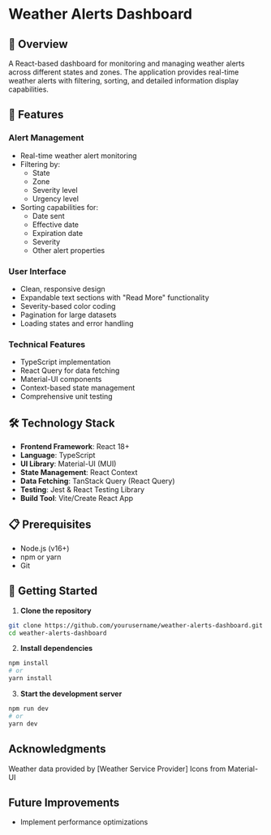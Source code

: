 # Weather Alerts Dashboard

## 🌟 Overview
A React-based dashboard for monitoring and managing weather alerts across different states and zones. The application provides real-time weather alerts with filtering, sorting, and detailed information display capabilities.

## 🚀 Features

### Alert Management
- Real-time weather alert monitoring
- Filtering by:
  - State
  - Zone
  - Severity level
  - Urgency level
- Sorting capabilities for:
  - Date sent
  - Effective date
  - Expiration date
  - Severity
  - Other alert properties

### User Interface
- Clean, responsive design
- Expandable text sections with "Read More" functionality
- Severity-based color coding
- Pagination for large datasets
- Loading states and error handling

### Technical Features
- TypeScript implementation
- React Query for data fetching
- Material-UI components
- Context-based state management
- Comprehensive unit testing

## 🛠 Technology Stack

- **Frontend Framework**: React 18+
- **Language**: TypeScript
- **UI Library**: Material-UI (MUI)
- **State Management**: React Context
- **Data Fetching**: TanStack Query (React Query)
- **Testing**: Jest & React Testing Library
- **Build Tool**: Vite/Create React App

## 📋 Prerequisites

- Node.js (v16+)
- npm or yarn
- Git

## 🚦 Getting Started

1. **Clone the repository**
```bash
git clone https://github.com/yourusername/weather-alerts-dashboard.git
cd weather-alerts-dashboard
```


2. **Install dependencies**
```bash
npm install
# or
yarn install
```

3. **Start the development server**
```bash
npm run dev
# or
yarn dev
```


## Acknowledgments
Weather data provided by [Weather Service Provider]
Icons from Material-UI

## Future Improvements
- Implement performance optimizations